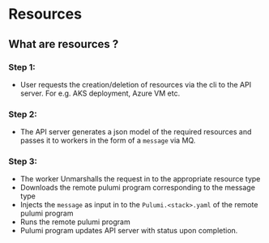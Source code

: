 # Resources

## What are resources ?

### Step 1:
- User requests the creation/deletion of resources via the cli to the API server.  For e.g. AKS deployment, Azure VM etc.

### Step 2:
- The API server generates a json model of the required resources and passes it to workers in the form of a `message` via MQ.

### Step 3:
- The worker Unmarshalls the request in to the appropriate resource type
- Downloads the remote pulumi program corresponding to the message type
- Injects the `message` as input in to the `Pulumi.<stack>.yaml` of the remote pulumi program
- Runs the remote pulumi program
- Pulumi program updates API server with status upon completion.
